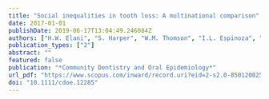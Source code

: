 ```yaml
---
title: "Social inequalities in tooth loss: A multinational comparison"
date: 2017-01-01
publishDate: 2019-06-17T13:04:49.246084Z
authors: ["H.W. Elani", "S. Harper", "W.M. Thomson", "I.L. Espinoza", "G.C. Mejia", "X. Ju", "L.M. Jamieson", "I. Kawachi", "J.S. Kaufman"]
publication_types: ["2"]
abstract: ""
featured: false
publication: "*Community Dentistry and Oral Epidemiology*"
url_pdf: "https://www.scopus.com/inward/record.uri?eid=2-s2.0-85012082531&doi=10.1111%2fcdoe.12285&partnerID=40&md5=fbd6bde0abdcdc1e1d52371ad5559576"
doi: "10.1111/cdoe.12285"
---
```


